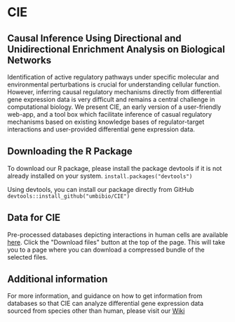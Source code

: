 # CIE
## Causal Inference Using Directional and Unidirectional Enrichment Analysis on Biological Networks

Identification of active regulatory pathways under specific molecular and environmental perturbations is crucial for understanding cellular function. However, inferring causal regulatory mechanisms directly from differential gene expression data is very difficult and remains a central challenge in computational biology.  We present CIE, an early version of a user-friendly web-app, and a tool box which facilitate inference of casual regulatory mechanisms based on existing knowledge bases of regulator-target interactions and user-provided differential gene expression data.  

## Downloading the R Package

To download our R package, please install the package devtools if it is not already installed on your system.
`install.packages("devtools")`

Using devtools, you can install our package directly from GitHub
`devtools::install_github("umbibio/CIE")`

## Data for CIE
Pre-processed databases depicting interactions in human cells are available [here](http://markov.math.umb.edu/CIE).  Click the "Download files" button at the top of the page.  This will take you to a page where you can download a compressed bundle of the selected files.

## Additional information
For more information, and guidance on how to get information from databases so that CIE can analyze differential gene expression data sourced from species other than human, please visit our [Wiki](https://github.com/umbibio/CIE/wiki)
